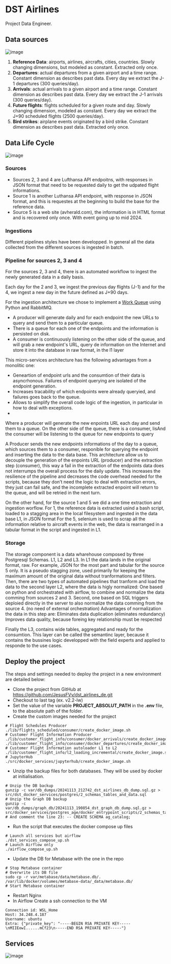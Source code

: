 # DST Airlines
Project Data Engineer.

## Data sources

![image](https://github.com/user-attachments/assets/4a599821-517e-4e4a-b169-1c5206b9823c)

1. **Reference Data**: airports, airlines, aircrafts, cities, countries. Slowly changing dimensions, but modeled as constant. Extracted only once.
2. **Departures**: actual departures from a given airport and a time range. Constant dimension as describes past data. Every day we extract the J-1 departures (300 queries/day).
3. **Arrivals**: actual arrivals to a given airport and a time range. Constant dimension as describes past data. Every day we extract the J-1 arrivals (300 queries/day).
4. **Future flights**: flights scheduled for a given route and day. Slowly changing dimension, modeled as constant. Every day we extract the J+90 scheduled flights (2500 queries/day).
5. **Bird strikes**: airplane events originated by a bird strike. Constant dimension as describes past data. Extracted only once.


## Data Life Cycle

![image](https://github.com/user-attachments/assets/84bcadcc-60c0-405c-94d4-05e8f8b9f097)


### Sources
- Sources 2, 3 and 4 are Lufthansa API endpoitns,  with responses in JSON format that need to be requested daily to get the udpated flight informations.
- Source 1 is another Luthansa API endpoint, with response in JSON format, and this is requestes at the beginning to build the base for the reference data.
- Source 5 is a web site (avherald.com), the information is in HTML format and is recovered only once. With event going up to mid 2024.

### Ingestions

Different pipelines styles have been developped. In general all the data collected from the different sources is ingested in batch.

### Pipeline for sources 2, 3 and 4

For the sources 2, 3 and 4, there is an automated workflow to ingest the newly generated data in a daily basis.

Each day for the 2 and 3, we ingest the previous day flights (J-1) and for the 4, we ingest a new day in the future defined as J+90 days.

For the ingestion architecture we chose to implement a [Work Queue](https://www.rabbitmq.com/tutorials/tutorial-two-python) using Python and RabbitMQ.
- A producer will generate daily and for each endpoint the new URLs to query and send them to a particular queue.
- There is a queue for each one of the endpoints and the information is persisted on disk.
- A consumer is continuously listening on the other side of the queue, and will grab a new endpoint's URL, query de information on the Internet and store it into the database in raw format, in the l1 layer

This micro-services architecture has the following advantages from a monolitic one:
- Geneartion of endpoint urls and the consumtion of their data is asyncrhonous. Failures of endpoint querying are isolated of the endpoint generation.
- Increases tracability of which endpoints were already queryied, and failures goes back to the queue.
- Allows to simplify the overall code logic of the ingestion, in particular in how to deal with exceptions.
- 

Where a producer will generate the new enpoints URL each day and send them to a queue. On the other side of the queue, there is a consumer, lisAnd the consumer will be listening to the queue for new endpoints to query

A Producer sends the new endpoints informations of the day to a queue, which sources them to a consumer, responible for querying the endpoint and inserting the data to the data base. This architecture allow us to decouple the generation of the enpoints URL (producer) and the extraction step (consumer), this way a fail in the extraction of the endpoints data does not interrumps the overall process for the daily update. This increases the resilience of the pipeline and decreases the code overhead needed for the scripts, because they don’t need the logic to deal with extraction errors, they just can fail safe, and the incomplete extracted enpoint will return to the queue, and will be retried in the next turn.

On the other hand, for the source 1 and 5 we did a one time extraction and ingestion worflow.
For 1, the reference data is extracted usind a bash script, loaded to a stagging area in the local filesystem and ingested in the data base L1, in JSON format
For the 5, selenium is used to scrap all the information relative to aircraft events in the web, the data is rearranged in a tabular format in the script and ingested in L1.

### Storage

The storage component is a data wharehouse composed by three Postgresql Schemas. L1, L2 and L3.
In L1 the data lands in the original format, raw. For example, JSON for the most part and tabular for the source 5 only. It is a pseudo stagging zone, used primarily for keeping the maximum amount of the original data without tranformations and filters.
Then, there are two types of automated pipelines that tranform and load the data to the second layer L2, where the data is higly normalized:
One based on python and orchestrated with airflow, to combine and normalize the data comming from sources 2 and 3.
Second, one based on SQL triggers deploied directly in the server to also normalize the data comming from the source 4. (no need of external orchestration)
Advantages of normalization the data in this step are:
Eliminates data duplication (eliminates redundancy)
Improves data quality, because foreing key relationship must be respected

Finally the L3, contains wide tables, aggregated and ready for the consumtion. This layer can be called the semantinc layer, because it contains the bussines logic developped with the field experts and applied to responde to the use cases.



## Deploy the project

The steps and settings needed to deploy the project in a new environment are detailed below:

- Clone the project from GitHub at https://github.com/JesusFVv/dst_airlines_de.git
- Checkout to last tag (ex. v2.2-lw)
- Set the value of the variable **PROJECT_ABSOLUT_PATH** in the **.env** file, to the absolute path of the folder.
- Create the custom images needed for the project
```shell
# Flight Schedules Producer
./lib/flights_scheduled/consumer/create_docker_image.sh
# Customer Flight Information Producer
./lib/customer_flight_info/consumer/docker_arrivals/create_docker_image.sh
./lib/customer_flight_info/consumer/docker_departures/create_docker_image.sh
# Customer Flight Information autoloader L1 to L2
./lib/customer_flight_info/l2_loading_incremental/create_docker_image.sh
# JupyterHub
./src/docker_services/jupyterhub/create_docker_image.sh
```
- Unzip the backup files for both databases. They will be used by docker at initialisation.
```shell
# Unzip the DB backup
gunzip -c var/db_dumps/20241113_212742_dst_airlines_db_dump.sql.gz > src/dst_docker_services/postgres/2_schemas_tables_and_data.sql
# Unzip the Graph DB backup
gunzip -c var/db_dumps/graph_db/20241113_190854_dst_graph_db_dump.sql.gz > src/docker_services/postgres_age/docker_entrypoint_scripts/2_schemas_tables_and_data.sql
# And comment the line 23: -- CREATE SCHEMA ag_catalog;
```
- Run the script that executes the docker compose up files
```shell
# Launch all services but airflow
./dst_services_compose_up.sh
# Launch Airflow only
./airflow_compose_up.sh
```
- Update the DB for Metabase with the one in the repo
```shell
# Stop Metabase container
# Overwrite its DB file
sudo cp -r var/metabase/data/metabase.db/. /var/lib/docker/volumes/metabase-data/_data/metabase.db/
# Start Metabase container
```
- Restart Nginx
- In Airflow Create a ssh connection to the VM
```log
Connection id: WSL_Home
Host: 34.248.4.187
Username: ubuntu
Extra: {"private_key": "-----BEGIN RSA PRIVATE KEY-----\nMIIEowI......mCf23\n-----END RSA PRIVATE KEY-----"}
```

## Services

![image](https://github.com/user-attachments/assets/bef7c63c-ce09-418f-be11-dfa081d6a92e)
